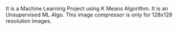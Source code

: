It is a Machine Learning Project using K Means Algorithm. It is an Unsupervised ML Algo. This image compressor is  only for 128x128 resolution images.
